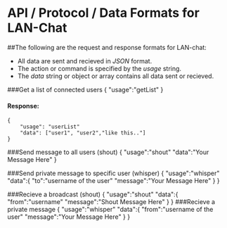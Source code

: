 API / Protocol / Data Formats for LAN-Chat
==========================================

##The following are the request and response formats for LAN-chat:
+ All data are sent and recieved in *JSON* format.
+ The action or command is specified by the *usage* string.
+ The *data* string or object or array contains all data sent or recieved.

###Get a list of connected users
    {
        "usage":"getList"
    }

#### Response:
    {
        "usage": "userList"
        "data": ["user1", "user2","like this.."]
    } 

###Send message to all users (shout)
    {
        "usage":"shout"
        "data":"Your Message Here"
    }
    
###Send private message to specific user (whisper)
    {
        "usage":"whisper"
        "data":{
                    "to":"username of the user"
                    "message":"Your Message Here"
               }
    }


###Recieve a broadcast (shout)
    {
        "usage":"shout"
        "data":{
                    "from":"username"
                    "message":"Shout Message Here"
               }
    }
###Recieve a private message
    {
        "usage":"whisper"
        "data":{
                "from":"username of the user"
                "message":"Your Message Here"
               }
    }        